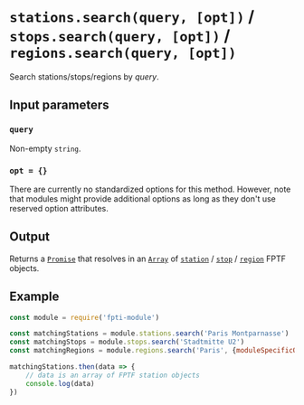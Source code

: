 # `stations.search(query, [opt])` / `stops.search(query, [opt])` / `regions.search(query, [opt])`

Search stations/stops/regions by *query*.

## Input parameters

### `query`

Non-empty `string`.

### `opt = {}`

There are currently no standardized options for this method. However, note that modules might provide additional options as long as they don't use reserved option attributes.

## Output

Returns a [`Promise`](https://developer.mozilla.org/en-US/docs/Web/JavaScript/Reference/Global_Objects/promise) that resolves in an [`Array`](https://developer.mozilla.org/en-US/docs/Web/JavaScript/Reference/Global_Objects/array) of [`station`](https://github.com/public-transport/friendly-public-transport-format/blob/master/spec/readme.md#station) / [`stop`](https://github.com/public-transport/friendly-public-transport-format/blob/master/spec/readme.md#stop) / [`region`](https://github.com/public-transport/friendly-public-transport-format/blob/master/spec/readme.md#region) FPTF objects.

## Example

```js
const module = require('fpti-module')

const matchingStations = module.stations.search('Paris Montparnasse')
const matchingStops = module.stops.search('Stadtmitte U2')
const matchingRegions = module.regions.search('Paris', {moduleSpecificOption: 'value'})

matchingStations.then(data => {
    // data is an array of FPTF station objects
    console.log(data)
})
```
